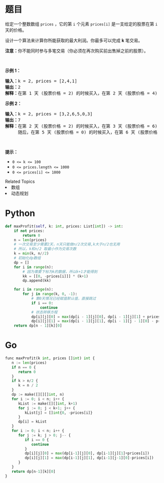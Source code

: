 # 题目
<p>给定一个整数数组 <code>prices</code> ，它的第<em> </em><code>i</code> 个元素 <code>prices[i]</code> 是一支给定的股票在第 <code>i</code><em> </em>天的价格。</p>

<p>设计一个算法来计算你所能获取的最大利润。你最多可以完成 <strong>k</strong> 笔交易。</p>

<p><strong>注意：</strong>你不能同时参与多笔交易（你必须在再次购买前出售掉之前的股票）。</p>

<p> </p>

<p><strong>示例 1：</strong></p>

<pre>
<strong>输入：</strong>k = 2, prices = [2,4,1]
<strong>输出：</strong>2
<strong>解释：</strong>在第 1 天 (股票价格 = 2) 的时候买入，在第 2 天 (股票价格 = 4) 的时候卖出，这笔交易所能获得利润 = 4-2 = 2 。</pre>

<p><strong>示例 2：</strong></p>

<pre>
<strong>输入：</strong>k = 2, prices = [3,2,6,5,0,3]
<strong>输出：</strong>7
<strong>解释：</strong>在第 2 天 (股票价格 = 2) 的时候买入，在第 3 天 (股票价格 = 6) 的时候卖出, 这笔交易所能获得利润 = 6-2 = 4 。
     随后，在第 5 天 (股票价格 = 0) 的时候买入，在第 6 天 (股票价格 = 3) 的时候卖出, 这笔交易所能获得利润 = 3-0 = 3 。</pre>

<p> </p>

<p><strong>提示：</strong></p>

<ul>
	<li><code>0 <= k <= 100</code></li>
	<li><code>0 <= prices.length <= 1000</code></li>
	<li><code>0 <= prices[i] <= 1000</code></li>
</ul>
<div><div>Related Topics</div><div><li>数组</li><li>动态规划</li></div></div>

# Python

```python
def maxProfit(self, k: int, prices: List[int]) -> int:
    if not prices:
        return 0
    n = len(prices)
    # 一次交易至少需要2天，n天只能做n/2次交易,k大于n/2也无用
    # 所以，k和n/2 取最小作为交易次数
    k = min(k, n//2)
    # 初始化dp数组
    dp = []
    for i in range(n):
        # 因为需要下标为k的数据，所以k+1才能得到
        kk = [[0, -prices[i]]] * (k+1)
        dp.append(kk)

    for i in range(n):
        for j in range(k, 0, -1):
            # 第0天情况已经赋值默认值，直接跳过
            if i == 0:
                continue
            # 状态转移方程
            dp[i][j][0] = max(dp[i - 1][j][0], dp[i - 1][j][1] + prices[i])
            dp[i][j][1] = max(dp[i - 1][j][1], dp[i - 1][j - 1][0] - prices[i])
    return dp[n - 1][k][0]
```

# Go

```python
func maxProfit(k int, prices []int) int {
   n := len(prices)
   if n == 0 {
      return 0
   }
   if k > n/2 {
      k = n / 2
   }
   dp := make([][][]int, n)
   for i := 0; i < n; i++ {
      kList := make([][]int, k+1)
      for j := 0; j < k+1; j++ {
         kList[j] = []int{0, -prices[i]}
      }
      dp[i] = kList
   }
   for i := 0; i < n; i++ {
      for j := k; j > 0; j-- {
         if i == 0 {
            continue
         }
         dp[i][j][0] = max(dp[i-1][j][0], dp[i-1][j][1]+prices[i])
         dp[i][j][1] = max(dp[i-1][j][1], dp[i-1][j-1][0]-prices[i])
      }
   }
   return dp[n-1][k][0]
}
```